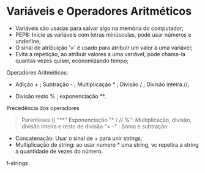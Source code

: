 
# Variáveis e Operadores Aritméticos

- Variáveis são usadas para salvar algo na memória do computador;
- PEP8: Inicie as variáveis com letras minúsculas, pode usar números e underline;
- O sinal de atribuição '=' é usado para atribuir um valor à uma variável;
- Evita a repetição, ao atribuir valores a uma variável, pode chama-la quantas vezes quiser, economizando tempo;

Operadores Aritméticos:

- Adição + ; Subtração - ; Multiplicação * ; Divisão / ; Divisão inteira //;

- Divisão resto % ; exponenciação **.

Precedência dos operadores
> Parenteses ()
> "**" Exponenciação
> "* / // %": Multiplicação, divisão, divisão inteira e resto de divisão
> "+ -" : Soma e subtração

- Concatenação: Usar o sinal de + para unir strings;
- Multiplicação de string: ao usar numero * uma string, vc repetira a string a quantidade de vezes do número.

f-strings
